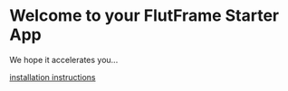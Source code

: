 # Welcome to your FlutFrame Starter App
We hope it accelerates you...

[installation instructions](https://github.com/postmeridiem/fframe/blob/main/example/installation.md)
